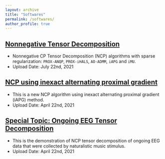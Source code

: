 ```yaml
---
layout: archive
title: "Softwares"
permalink: /softwares/
author_profile: true
---
```


<a href="https://github.com/wangdeqing/Nonnegative_Tensor_Decomposition" target="_blank"><strong>Nonnegative Tensor Decomposition</strong></a>
------
- Nonnegative CP Tensor Decomposition (NCP) algorithms with sparse regularization: `PROX-ANQP`, `PROX-iHALS`, `AO-ADMM`, `iAPG` and `iMU`.
- Upload Date: July 22nd, 2021

<a href="https://github.com/wangdeqing/Inexact_Alternating_Proximal_Gradient" target="_blank"><strong>NCP using inexact alternating proximal gradient</strong></a>
------
- This is a new NCP algorithm using inexact alternating proximal gradient (iAPG) method.
- Upload Date: April 22nd, 2021

<a href="https://github.com/wangdeqing/Ongoing_EEG_Tensor_Decomposition" target="_blank"><strong>Special Topic: Ongoing EEG Tensor Decomposition</strong></a>
------
- This is the demonstration of NCP tensor decomposition of ongoing EEG data that were collected by naturalistic music stimulus.
- Upload Date: April 22nd, 2021
